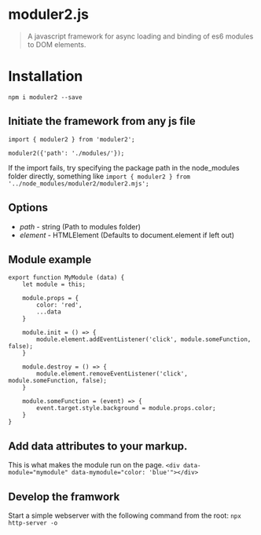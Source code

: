 # moduler2.js

> A javascript framework for async loading and binding of es6 modules to DOM elements.

# Installation

`npm i moduler2 --save`

## Initiate the framework from any js file

```
import { moduler2 } from 'moduler2';

moduler2({'path': './modules/'});
```

If the import fails, try specifying the package path in the node_modules folder directly, something like `import { moduler2 } from '../node_modules/moduler2/moduler2.mjs';`

## Options

- _path_ - string (Path to modules folder)
- _element_ - HTMLElement (Defaults to document.element if left out)

## Module example

```
export function MyModule (data) {
	let module = this;

	module.props = {
		color: 'red',
		...data
	}

	module.init = () => {
		module.element.addEventListener('click', module.someFunction, false);
	}

	module.destroy = () => {
		module.element.removeEventListener('click', module.someFunction, false);
	}

	module.someFunction = (event) => {
		event.target.style.background = module.props.color;
	}
}
```

## Add data attributes to your markup.

This is what makes the module run on the page.
`<div data-module="mymodule" data-mymodule="color: 'blue'"></div>`

## Develop the framwork

Start a simple webserver with the following command from the root:
`npx http-server -o`
